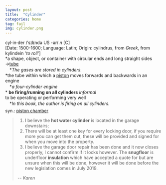 ```yaml
---
layout: post
title:  "Cylinder"
categories: home
tag: fail
img: cylinder.png
---
```

<DIV style="MARGIN: 0px 0px 5px">cyl<B>·</B>in<B>·</B>der /ˈsɪlɪndə US -ər/ <I>n</I> [C] <BR>[Date: 1500-1600; Language: Latin; Origin: cylindrus, from <I>Greek</I>, from kylindein <I>'to roll'</I>]<BR>*a shape, object, or container with circular ends and long straight sides<BR>→<A href="{{ site.baseurl }}/tube"><U>tube</U></A><BR>　*<I>The gases are stored in cylinders.</I><BR>*the tube within which a <A href="{{ site.baseurl }}/piston"><U>piston</U></A> moves forwards and backwards in an engine<BR>　*<I>a four-cylinder engine</I><BR>* <B>be firing/running on all cylinders</B> <I>informal</I> <BR>to be operating or performing very well<BR>　*<I>In this book, the author is firing on all cylinders.</I></DIV>
<DIV style="MARGIN: 0px 0px 5px">
<DIV style="MARGIN: 4px 0px">syn.: <A title="Find: piston chamber" class=syn href="{{ site.baseurl }}/piston%20chamber"><U>piston chamber</U></A></DIV></DIV>

> 1. I believe the **hot water cylinder** is located in the garage downstairs;
> 2.  There will be at least one key for every locking door, if you require more you can get them cut, these will be provided and signed for when you move into the property.
> 3. I believe the garage door repair has been done and it now closes properly, I cannot confirm if it locks however.  The **snugfloor** is underfloor **insulation** which have accepted a quote for but are unsure when this will be done, however it will be done before the new legislation comes in July 2019.
>
> -- <cite>Karen</cite>
